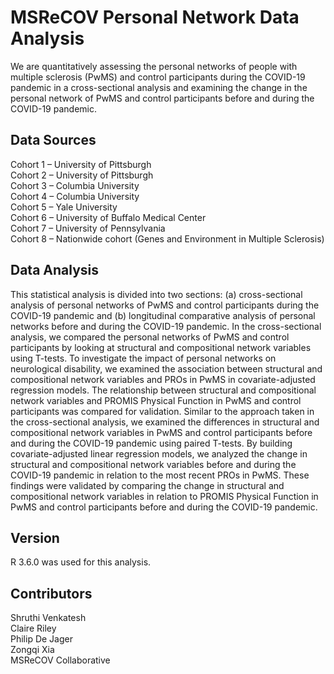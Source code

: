 # MSReCOV Personal Network Data Analysis

We are quantitatively assessing the personal networks of people with multiple sclerosis (PwMS) and control participants during the COVID-19 pandemic in a cross-sectional analysis and examining the change in the personal network of PwMS and control participants before and during the COVID-19 pandemic.

## Data Sources

Cohort 1 – University of Pittsburgh\
Cohort 2 – University of Pittsburgh\
Cohort 3 – Columbia University\
Cohort 4 – Columbia University\
Cohort 5 – Yale University\
Cohort 6 – University of Buffalo Medical Center\
Cohort 7 – University of Pennsylvania\
Cohort 8 – Nationwide cohort (Genes and Environment in Multiple Sclerosis)

## Data Analysis

This statistical analysis is divided into two sections: (a) cross-sectional analysis of personal networks of PwMS and control participants during the COVID-19 pandemic and (b) longitudinal comparative analysis of personal networks before and during the COVID-19 pandemic. In the cross-sectional analysis, we compared the personal networks of PwMS and control participants by looking at structural and compositional network variables using T-tests. To investigate the impact of personal networks on neurological disability, we examined the association between structural and compositional network variables and PROs in PwMS in covariate-adjusted regression models. The relationship between structural and compositional network variables and PROMIS Physical Function in PwMS and control participants was compared for validation. Similar to the approach taken in the cross-sectional analysis, we examined the differences in structural and compositional network variables in PwMS and control participants before and during the COVID-19 pandemic using paired T-tests. By building covariate-adjusted linear regression models, we analyzed the change in structural and compositional network variables before and during the COVID-19 pandemic in relation to the most recent PROs in PwMS. These findings were validated by comparing the change in structural and compositional network variables in relation to PROMIS Physical Function in PwMS and control participants before and during the COVID-19 pandemic.

## Version

R 3.6.0 was used for this analysis.

## Contributors

Shruthi Venkatesh\
Claire Riley\
Philip De Jager\
Zongqi Xia\
MSReCOV Collaborative
